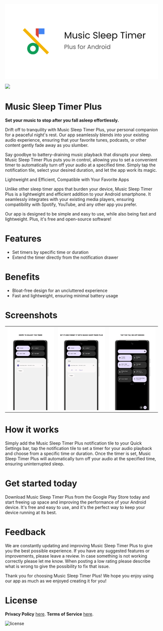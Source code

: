 ![Music Sleep Timer Plus](/app/src/main/play/listings/en-US/graphics/feature-graphic/play_store_feature_graphic.png "Music Sleep Timer Plus")

<a href="https://play.google.com/store/apps/details?id=com.d4rk.musicsleeptimer.plus"><img src="https://play.google.com/intl/en_us/badges/static/images/badges/en_badge_web_generic.png" height="70"></a>

Music Sleep Timer Plus
==================

**Set your music to stop after you fall asleep effortlessly.**

Drift off to tranquility with Music Sleep Timer Plus, your personal companion for a peaceful night's
rest. Our app seamlessly blends into your existing audio experience, ensuring that your favorite
tunes, podcasts, or other content gently fade away as you slumber.

Say goodbye to battery-draining music playback that disrupts your sleep. Music Sleep Timer Plus puts
you in control, allowing you to set a convenient timer to automatically turn off your audio at a
specified time. Simply tap the notification tile, select your desired duration, and let the app work
its magic.

Lightweight and Efficient, Compatible with Your Favorite Apps

Unlike other sleep timer apps that burden your device, Music Sleep Timer Plus is a lightweight and
efficient addition to your Android smartphone. It seamlessly integrates with your existing media
players, ensuring compatibility with Spotify, YouTube, and any other app you prefer.

Our app is designed to be simple and easy to use, while also being fast and lightweight. Plus, it's
free and open-source software!

# Features

- Set timers by specific time or duration
- Extend the timer directly from the notification drawer

# Benefits

- Bloat-free design for an uncluttered experience
- Fast and lightweight, ensuring minimal battery usage

# Screenshots

<table>
  <tr>
    <td><img src="/app/src/main/play/listings/en-US/graphics/phone-screenshots/1-screenshot_notification.png" width="300"></td>
    <td><img src="/app/src/main/play/listings/en-US/graphics/phone-screenshots/2-screenshot_notification.png" width="300"></td>
    <td><img src="/app/src/main/play/listings/en-US/graphics/phone-screenshots/3-screenshot_tile_activated.png" width="300"></td>
  </tr>
</table>

# How it works

Simply add the Music Sleep Timer Plus notification tile to your Quick Settings bar, tap the
notification tile to set a timer for your audio playback and choose from a specific time or
duration. Once the timer is set, Music Sleep Timer Plus will automatically turn off your audio at
the specified time, ensuring uninterrupted sleep.

# Get started today

Download Music Sleep Timer Plus from the Google Play Store today and start freeing up space and
improving the performance of your Android device. It's free and easy to use, and it's the perfect
way to keep your device running at its best.

# Feedback

We are constantly updating and improving Music Sleep Timer Plus to give you the best possible
experience. If you have any suggested features or improvements, please leave a review. In case
something is not working correctly please let me know. When posting a low rating please describe
what is wrong to give the possibility to fix that issue.

Thank you for choosing Music Sleep Timer Plus! We hope you enjoy using our app as much as we enjoyed
creating it for you!

# License

__Privacy Policy__ [here](https://sites.google.com/view/d4rk7355608/more/apps/privacy-policy).
__Terms of Service__ [here](https://sites.google.com/view/d4rk7355608/more/apps/terms-of-service).

![license](https://imgur.com/QQlcEVT.png)